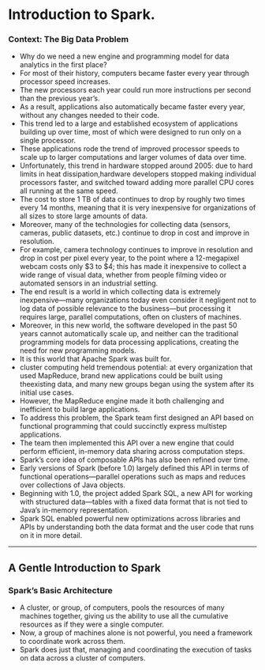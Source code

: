 # Introduction to Spark.

### Context: The Big Data Problem
- Why do we need a new engine and programming model for data analytics in the first place?
- For most of their history, computers became faster every year through processor speed increases.
- The new processors each year could run more instructions per second than the previous year’s.
- As a result, applications also automatically became faster every year, without any changes needed to their code.
- This trend led to a large and established ecosystem of applications building up over time, most of which were designed to run only on a single processor.
- These applications rode the trend of improved processor speeds to scale up to larger computations and larger volumes of data over time.
- Unfortunately, this trend in hardware stopped around 2005: due to hard limits in heat dissipation,hardware developers stopped making individual processors faster, and switched toward adding more parallel CPU cores all running at the same speed.
- The cost to store 1 TB of data continues to drop by roughly two
times every 14 months, meaning that it is very inexpensive for organizations of all sizes to store large amounts of data.
- Moreover, many of the technologies for collecting data (sensors, cameras, public datasets, etc.) continue to drop in cost and improve in resolution.
- For example, camera technology continues to improve in resolution and drop in cost per pixel every year, to the point where a 12-megapixel webcam costs only $3 to $4; this has made it inexpensive to collect a wide range of visual data, whether from people filming video or automated sensors in an industrial setting.
- The end result is a world in which collecting data is extremely inexpensive—many organizations today even consider it negligent not to log data of possible relevance to the business—but processing it requires large, parallel computations, often on clusters of machines.
- Moreover, in this new world,
the software developed in the past 50 years cannot automatically scale up, and neither can the traditional programming models for data processing applications, creating the need for new programming models.
- It is this world that Apache Spark was built for.
- cluster computing held tremendous potential: at every organization that used MapReduce, brand new applications could be built using theexisting data, and many new groups began using the system after its initial use cases.
- However, the MapReduce engine made it both challenging and inefficient to build large applications.
- To address this problem, the Spark team first designed an API based on functional programming that could succinctly express multistep applications.
- The team then implemented this API over a new engine that could perform efficient, in-memory data sharing across computation steps.
- Spark’s core idea of composable APIs has also been refined over time.
- Early versions of Spark (before 1.0) largely defined this API in terms of functional operations—parallel operations such as maps and reduces over collections of Java objects.
- Beginning with 1.0, the project added Spark SQL, a new API for working with structured data—tables with a fixed data format that is not
tied to Java’s in-memory representation.
- Spark SQL enabled powerful new optimizations across
libraries and APIs by understanding both the data format and the user code that runs on it in more detail.
___

## A Gentle Introduction to Spark

### Spark’s Basic Architecture
- A cluster, or group, of computers, pools the resources of many machines together, giving us the ability to use all the cumulative resources as if they were a single computer.
- Now, a group of machines alone is not powerful, you need a framework to coordinate work across them.
- Spark does just that, managing and coordinating the execution of tasks on data across a cluster of computers.
